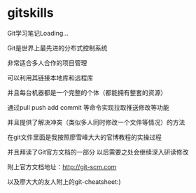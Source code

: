 # gitskills

Git学习笔记Loading...

Git是世界上最先进的分布式控制系统

非常适合多人合作的项目管理

可以利用其链接本地库和远程库

并且每台机器都是一个完整的个体（都能拥有整套的资源）

通过pull push add commit 等命令实现拉取推送修改等功能


并且提供了解决冲突（类似多人同时修改一个文件等情况）的方法

在git文件里面是我按照廖雪峰大大的官博教程的实操过程

并且拜读了Git官方文档的一部分 以后需要之处会继续深入研读修改

附上官方文档地址：http://git-scm.com

以及廖大大的友人附上的git-cheatsheet:)
